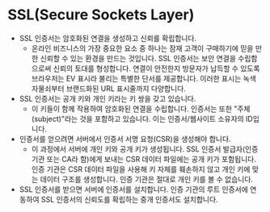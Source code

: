# SSL(Secure Sockets Layer)
- SSL 인증서는 암호화된 연결을 생성하고 신뢰를 확립합니다.
    - 온라인 비즈니스의 가장 중요한 요소 중 하나는 잠재 고객이 구매하기에 믿을 만한 신뢰할 수 있는 환경을 만드는 것입니다. SSL 인증서는 보안 연결을 수립함으로써 신뢰의 토대를 형성합니다. 연결이 안전한지 방문자가 납득할 수 있도록 브라우저는 EV 표시라 불리는 특별한 단서를 제공합니다. 이러한 표시는 녹색 자물쇠부터 브랜드화된 URL 표시줄까지 다양합니다.
- SSL 인증서는 공개 키와 개인 키라는 키 쌍을 갖고 있습니다.
    - 이 키들이 함께 작용하여 암호화된 연결을 수립합니다. 인증서는 또한 "주체(subject)"라는 것을 포함하고 있습니다. 이는 인증서/웹사이트 소유자의 ID입니다.
- 인증서를 얻으려면 서버에서 인증서 서명 요청(CSR)을 생성해야 합니다.
    -   이 과정에서 서버에 개인 키와 공개 키가 생성됩니다. SSL 인증서 발급자(인증 기관 또는 CA라 함)에게 보내는 CSR 데이터 파일에는 공개 키가 포함됩니다. 인증 기관은 CSR 데이터 파일을 사용해 키 자체를 훼손하지 않고 개인 키에 맞는 데이터 구조를 생성합니다. 인증 기관은 절대로 개인 키를 볼 수 없습니다.
- SSL 인증서를 받으면 서버에 인증서를 설치합니다. 인증 기관의 루트 인증서에 연동하여 SSL 인증서의 신뢰도를 확립하는 중개 인증서도 설치합니다.